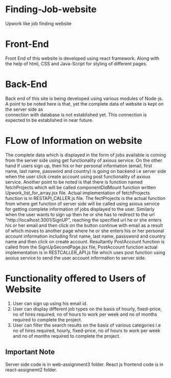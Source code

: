 # Finding-Job-website
 Upwork like job finding website


# Front-End
 Front End of this website is developed using react framework. Along with the help of html, CSS and Java-Script for styling of different pages.
 
# Back-End
 Back end of this site is being developed using various modules of Node-js. A point to be noted here is that, yet the complete data of website is kept on the server side as  
 connection with database is not established yet. This connection is expected to be established in near future.
 
# FLow of Information on website
 The complete data which is displayed in the form of jobs available is coming from the server side using get functionality of axious service. On the other hand if users sign up, 
 then his or her personal information (email, first name, last name, password and country) is going on backend i.e server side when the user click create account using post 
 functionality of axious service. 
 Another point to be noted is that there is function named fetchProjects which will be called componentDidMount function written 
 Upwork_list_for_array.jsx file. Actual implementation of fetchProjects function is in RESTAPI_CALLER.js file. The fectProjects is the actual function from where get function of
 server side will be called using axious service for getting complete information of jobs displayed to the user.
 Similarly when the user wants to sign up then he or she has to redirect to the url "http://localhost:3001/SignUP", reaching the specified url he or she enters his or her email
 and then click on the button continue with email as a result of which moves to another page where he or she enters his or her personal account information including first name, 
 last name, passsword and country name and then click on create account. Resultantly PostAccount function is called from the SignUpSecondPage.jsx file, PostAccount function actual 
 implementation is in RESTCALLER_API.js file which uses post function using axoius service to send the user account information to server side.
 
# Functionality offered to Users of Website

 1) User can sign up using his email id.
 2) User can display different job types on the basis of hourly, fixed-price, no of hires required, no of hours to work per week and no of months required to complete the project.
 3) User can filter the search results on the basis of various categories i.e no of hires required, hourly, fixed-price,  no of hours to work per week and no of months required to 
    complete the project.

## Important Note
 Server side code is in web-assignment3 folder.
 React js frontend code is in react-assignemt2 folder.
